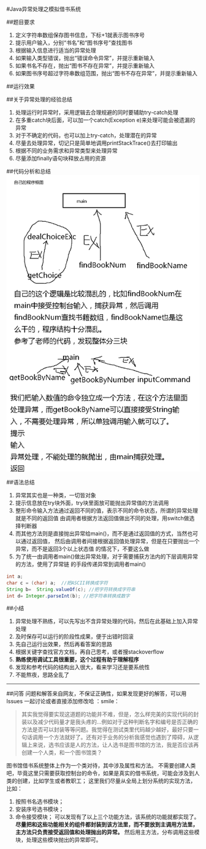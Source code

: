 #Java异常处理之模拟借书系统

##题目要求
1. 定义字符串数组保存图书信息，下标+1就表示图书序号
2. 提示用户输入，分别“书名”和“图书序号”查找图书
3. 根据输入信息进行适当的异常处理
  1. 如果输入类型错误，抛出“错误命令异常”，并提示重新输入
  2. 如果书名不存在，抛出“图书不存在异常”，并提示重新输入
  3. 如果图书序号超过字符串数组范围，抛出“图书不存在异常”，并提示重新输入

##运行效果

##关于异常处理的经验总结
1. 处理运行时异常时，采用逻辑去合理规避的同时要辅助try-catch处理
2. 在多重catch块后面，可以加一个catch(Exception e)来处理可能会被遗漏的异常
3. 对于不确定的代码，也可以加上try-catch，处理潜在的异常
4. 尽量去处理异常，切记只是简单地调用printStackTrace()去打印输出
5. 根据不同的业务需求和异常类型来处理异常
6. 尽量添加finally语句块释放占用的资源

##代码分析和总结
![代码分析和总结](src/note.bmp)

##语法总结
1. 异常其实也是一种类，一切皆对象
2. 提示信息放在try块外面，try块里面放可能抛出异常值的方法调用
3. 整形命令输入方法通过返回不同的值，表示不同的命令状态，所谓的异常处理就是不同的返回值
   由调用者根据方法返回值做出不同的处理，用switch做选择判断器
4. 而其他方法则是直接抛出异常给main()，而不是通过返回值的方式，当然也可以通过返回值，
   然后由调用者间接根据返回值处理异常，但是在只要抛出一个异常，而不是返回3个以上状态值
   的情况下，不要这么做
5. 为了统一由调用者main()做出异常处理，对于需要捕获方法内的下层调用异常的方法，使用了异常链
   的手段传递异常到调用者main()
```java
int a;
char c = (char) a;  //把ASCII转换成字符
String b=  String.valueOf(c); //把字符转换成字符串
int d= Integer.parseInt(b); //把字符串转换成数字
```

##小结
1. 异常处理不熟练，可以先写出不含异常处理的代码，然后在此基础上加入异常处理
2. 及时保存可以运行的阶段性成果，便于出错时回滚
3. 先自己运行出效果，然后再看答案的思路
4. 根据关键字查找官方文档，再自己思考，或者搜stackoverflow
5. **熟练使用调试工具很重要，这个过程有助于理解程序**
6. 发现和参考代码的结构出入很大，看来学习还是要系统性
7. 不能熬夜，思路全乱了

---
##问答
问题和解答来自网友，不保证正确性，如果发现更好的解答，可以用 Issues 一起讨论或者直接添加修改哈 ：smile：
>其实我觉得要实现这道题的功能并不难，但是，怎么样完美的实现代码的封装以及减少代码量才是我头疼的...例如对于这种判断名字和编号是否正确的方法是否可以封装等等问题。我觉得在测试类里代码越少越好，最好只要一句话调用一个方法就好了。还有对于业务的分析我感觉也遇到了障碍，从逻辑上来说，选书应该是人的方法，让人选书是图书馆的方法，我是否应该再创建一个人类，和一个图书馆类？

图书馆借书系统整体上作为一个类对待，其中涉及属性和方法。
不需要创建人类吧，毕竟这里只需要获取控制台的命令，如果是真实的借书系统，可能会涉及到人类的创建，比如学生或者教职工；
这里我们尽量从全局上划分系统的实现方法，比如：
1. 按照书名选书模块；
2. 安装序号选书模块；
3. 命令接受模块；
可以发现有了以上三个功能方法，该系统的功能就都实现了。
**尽量把和这些功能相关的组件都封装到该方法里，而不要放到主调用方法里，主方法只负责接受返回值和处理抛出的异常。**
然后用主方法，分布调用这些模块，处理这些模块抛出的异常即可。



